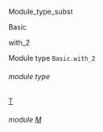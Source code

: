 Module_type_subst

Basic

with_2

Module type `Basic.with_2`

<a id="module-type-T"></a>

###### module type
[T](Module_type_subst.Basic.module-type-with_2.module-type-T.md)

<a id="module-M"></a>

###### module [M](Module_type_subst.Basic.module-type-with_2.M.md)
